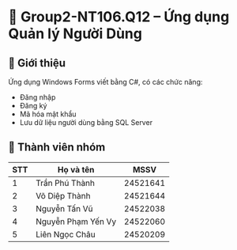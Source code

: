 # 🧩 Group2-NT106.Q12 – Ứng dụng Quản lý Người Dùng

## 📘 Giới thiệu
Ứng dụng Windows Forms viết bằng C#, có các chức năng:
- Đăng nhập
- Đăng ký
- Mã hóa mật khẩu
- Lưu dữ liệu người dùng bằng SQL Server

## 👥 Thành viên nhóm
| STT | Họ và tên          |MSSV        |
|-----|--------------------|------------|
| 1   | Trần Phú Thành     | 24521641   |  
| 2   | Võ Diệp Thành      | 24521644   | 
| 3   | Nguyễn Tấn Vũ      | 24522038   |
| 4   | Nguyễn Phạm Yến Vy | 24522060   | 
| 5   | Liên Ngọc Châu     | 24520209   | 
